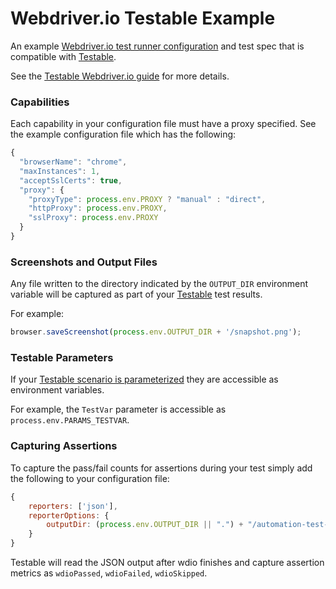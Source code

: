 # Webdriver.io Testable Example

An example [Webdriver.io test runner configuration](http://webdriver.io/guide/testrunner/configurationfile.html) and test spec that is compatible with [Testable](https://testable.io).

See the [Testable Webdriver.io guide](https://testable.io/documentation/selenium/overview.html) for more details.

### Capabilities

Each capability in your configuration file must have a proxy specified. See the example configuration file which has the following:

```javascript
{
  "browserName": "chrome",
  "maxInstances": 1,
  "acceptSslCerts": true,
  "proxy": {
    "proxyType": process.env.PROXY ? "manual" : "direct",
    "httpProxy": process.env.PROXY,
    "sslProxy": process.env.PROXY
  }
}
```

### Screenshots and Output Files

Any file written to the directory indicated by the `OUTPUT_DIR` environment variable will be captured as part of your [Testable](https://testable.io) test results.

For example:

```javascript
browser.saveScreenshot(process.env.OUTPUT_DIR + '/snapshot.png');
```

### Testable Parameters

If your [Testable scenario is parameterized](https://testable.io/documentation/selenium/overview.html) they are accessible as environment variables.

For example, the `TestVar` parameter is accessible as `process.env.PARAMS_TESTVAR`.

### Capturing Assertions

To capture the pass/fail counts for assertions during your test simply add the following to your configuration file:

```javascript
{
	reporters: ['json'],
	reporterOptions: {
    	outputDir: (process.env.OUTPUT_DIR || ".") + "/automation-test-results"
  	}
}
```

Testable will read the JSON output after wdio finishes and capture assertion metrics as `wdioPassed`, `wdioFailed`, `wdioSkipped`.